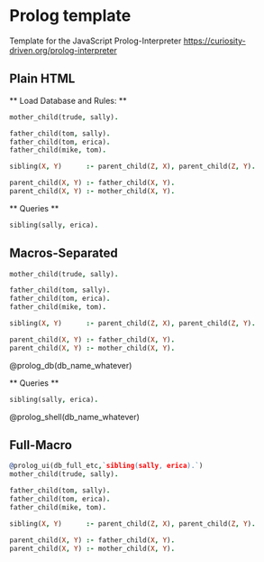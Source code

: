 <!--

author:   Andre Dietrich
email:    dietrich@ivs.cs.uni-magdeburg.de
version:  1.0.0
language: en_US
narrator: US English Female

script:   https://curiosity-driven.github.io/prolog-interpreter/parser.js
          https://curiosity-driven.github.io/prolog-interpreter/interpreter.js

@prolog_db
<script>
var rules = parser(lexer(`{{0}}`)).parseRules();
window['@0'] = new Database(rules);
"database loaded";
</script>
@end

@prolog_shell
<script>
var rslt = "";
var goal = parser(lexer(`{{0}}`)).parseTerm();
for (var item of window['@0'].query(goal)) {
    rslt += "Yes: " + item + "<br>";
}
if (rslt === "") {
   'No';
} else {
   rslt;
}
</script>
@end

@prolog_ui
```prolog
@2
```
@prolog_db(@0)


```prolog
@1
```
@prolog_shell(@0)
@end
-->

# Prolog template

Template for the JavaScript Prolog-Interpreter https://curiosity-driven.org/prolog-interpreter

## Plain HTML

** Load Database and Rules: **

```prolog
mother_child(trude, sally).

father_child(tom, sally).
father_child(tom, erica).
father_child(mike, tom).

sibling(X, Y)      :- parent_child(Z, X), parent_child(Z, Y).

parent_child(X, Y) :- father_child(X, Y).
parent_child(X, Y) :- mother_child(X, Y).
```
<script>
var rules = parser(lexer(`{{0}}`)).parseRules();
window['prolog_db'] = new Database(rules);

"database loaded";
</script>

** Queries **

```prolog
sibling(sally, erica).
```
<script>
var rslt = "";

var goal = parser(lexer(`{{0}}`)).parseTerm();

for (var item of window.prolog_db.query(goal)) {
    rslt += "Yes: " + item + "<br>";
}

if (rslt === "") {
   'No';
} else {
   rslt;
}
</script>


## Macros-Separated

```prolog
mother_child(trude, sally).

father_child(tom, sally).
father_child(tom, erica).
father_child(mike, tom).

sibling(X, Y)      :- parent_child(Z, X), parent_child(Z, Y).

parent_child(X, Y) :- father_child(X, Y).
parent_child(X, Y) :- mother_child(X, Y).
```
@prolog_db(db_name_whatever)

** Queries **

```prolog
sibling(sally, erica).
```
@prolog_shell(db_name_whatever)

## Full-Macro

```prolog
@prolog_ui(db_full_etc,`sibling(sally, erica).`)
mother_child(trude, sally).

father_child(tom, sally).
father_child(tom, erica).
father_child(mike, tom).

sibling(X, Y)      :- parent_child(Z, X), parent_child(Z, Y).

parent_child(X, Y) :- father_child(X, Y).
parent_child(X, Y) :- mother_child(X, Y).
```
